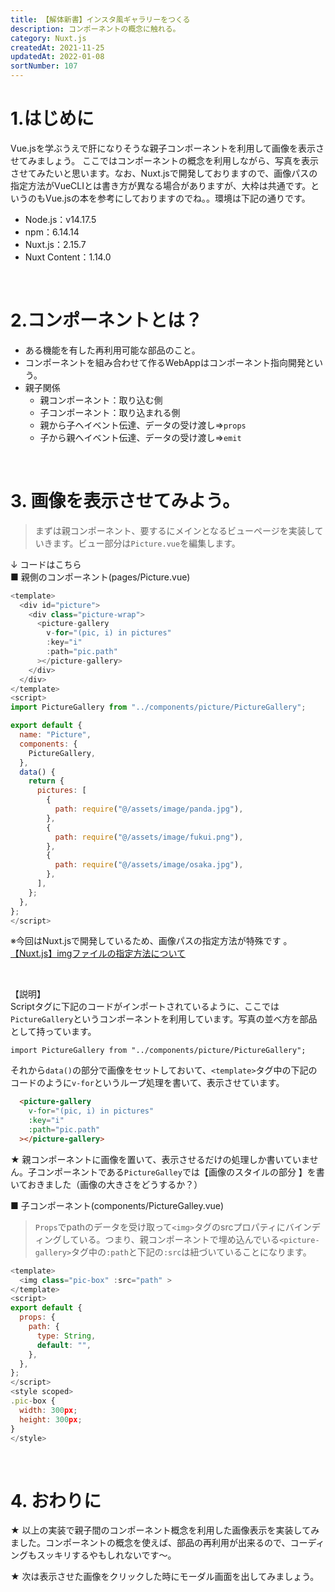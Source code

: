 ```yaml
---
title: 【解体新書】インスタ風ギャラリーをつくる
description: コンポーネントの概念に触れる。
category: Nuxt.js
createdAt: 2021-11-25
updatedAt: 2022-01-08
sortNumber: 107
---
```


# 1.はじめに
Vue.jsを学ぶうえで肝になりそうな親子コンポーネントを利用して画像を表示させてみましょう。
ここではコンポーネントの概念を利用しながら、写真を表示させてみたいと思います。なお、Nuxt.jsで開発しておりますので、画像パスの指定方法がVueCLIとは書き方が異なる場合がありますが、大枠は共通です。というのもVue.jsの本を参考にしておりますのでね。。環境は下記の通りです。
-  Node.js：v14.17.5
-  npm：6.14.14
-  Nuxt.js：2.15.7
- Nuxt Content：1.14.0

<br>

# 2.コンポーネントとは？
- ある機能を有した再利用可能な部品のこと。
- コンポーネントを組み合わせて作るWebAppはコンポーネント指向開発という。
- 親子関係
  - 親コンポーネント：取り込む側
  - 子コンポーネント：取り込まれる側
  - 親から子へイベント伝達、データの受け渡し⇒`props`
  - 子から親へイベント伝達、データの受け渡し⇒`emit`

<br>

# 3. 画像を表示させてみよう。
> まずは親コンポーネント、要するにメインとなるビューページを実装していきます。ビュー部分は`Picture.vue`を編集します。

↓ コードはこちら<br>
■ 親側のコンポーネント(pages/Picture.vue)
```js
<template>
  <div id="picture">
    <div class="picture-wrap">
      <picture-gallery
        v-for="(pic, i) in pictures"
        :key="i"
        :path="pic.path"
      ></picture-gallery>
    </div>
  </div>
</template>
<script>
import PictureGallery from "../components/picture/PictureGallery";

export default {
  name: "Picture",
  components: {
    PictureGallery,
  },
  data() {
    return {
      pictures: [
        {
          path: require("@/assets/image/panda.jpg"),
        },
        {
          path: require("@/assets/image/fukui.png"),
        },
        {
          path: require("@/assets/image/osaka.jpg"),
        },
      ],
    };
  },
};
</script>
```
※今回はNuxt.jsで開発しているため、画像パスの指定方法が特殊です
。<br>[【Nuxt.js】imgファイルの指定方法について](https://qiita.com/hiroyukiwk/items/a26e767d193ef8d9155b)

<br>

【説明】<br>
Scriptタグに下記のコードがインポートされているように、ここでは`PictureGallery`というコンポーネントを利用しています。写真の並べ方を部品として持っています。
```
import PictureGallery from "../components/picture/PictureGallery";
```

それから`data()`の部分で画像をセットしておいて、`<template>`タグ中の下記のコードのように`v-for`というループ処理を書いて、表示させています。
```html
  <picture-gallery
    v-for="(pic, i) in pictures"
    :key="i"
    :path="pic.path"
  ></picture-gallery>
```
★ 親コンポーネントに画像を置いて、表示させるだけの処理しか書いていません。子コンポーネントである`PictureGalley`では【画像のスタイルの部分
】を書いておきました（画像の大きさをどうするか？）

■ 子コンポーネント(components/PictureGalley.vue)
> `Props`でpathのデータを受け取って`<img>`タグのsrcプロパティにバインディングしている。つまり、親コンポーネントで埋め込んでいる`<picture-gallery>`タグ中の`:path`と下記の`:src`は紐づいていることになります。
```js
<template>
  <img class="pic-box" :src="path" >
</template>
<script>
export default {
  props: {
    path: {
      type: String,
      default: "",
    },
  },
};
</script>
<style scoped>
.pic-box {
  width: 300px;
  height: 300px;
}
</style>
```

<br>

# 4. おわりに
★ 以上の実装で親子間のコンポーネント概念を利用した画像表示を実装してみました。コンポーネントの概念を使えば、部品の再利用が出来るので、コーディングもスッキリするやもしれないです～。

★ 次は表示させた画像をクリックした時にモーダル画面を出してみましょう。

<br>